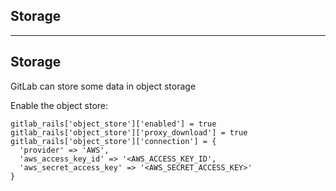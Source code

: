 <!-- .slide: id="gitlab_storage" class="vertical-center" -->

<i class="fa-duotone fa-database fa-8x fa-duotone-colors-inverted" style="float: right; color: grey;"></i>

## Storage

---

## Storage

<i class="fa-duotone fa-database fa-4x fa-duotone-colors-inverted" style="float: right;"></i>

GitLab can store some data in object storage [<i class="fa-solid fa-arrow-up-right-from-square"></i>](https://docs.gitlab.com/ee/administration/object_storage.html)

Enable the object store:

```
gitlab_rails['object_store']['enabled'] = true
gitlab_rails['object_store']['proxy_download'] = true
gitlab_rails['object_store']['connection'] = {
  'provider' => 'AWS',
  'aws_access_key_id' => '<AWS_ACCESS_KEY_ID',
  'aws_secret_access_key' => '<AWS_SECRET_ACCESS_KEY>'
}
```
